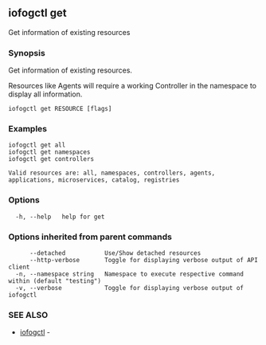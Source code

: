 ## iofogctl get

Get information of existing resources

### Synopsis

Get information of existing resources.

Resources like Agents will require a working Controller in the namespace to display all information.

```
iofogctl get RESOURCE [flags]
```

### Examples

```
iofogctl get all
iofogctl get namespaces
iofogctl get controllers

Valid resources are: all, namespaces, controllers, agents, applications, microservices, catalog, registries

```

### Options

```
  -h, --help   help for get
```

### Options inherited from parent commands

```
      --detached           Use/Show detached resources
      --http-verbose       Toggle for displaying verbose output of API client
  -n, --namespace string   Namespace to execute respective command within (default "testing")
  -v, --verbose            Toggle for displaying verbose output of iofogctl
```

### SEE ALSO

* [iofogctl](iofogctl.md)	 - 


